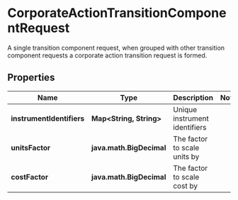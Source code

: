

# CorporateActionTransitionComponentRequest

A single transition component request, when grouped with other transition component requests a corporate action  transition request is formed.

## Properties

Name | Type | Description | Notes
------------ | ------------- | ------------- | -------------
**instrumentIdentifiers** | **Map&lt;String, String&gt;** | Unique instrument identifiers | 
**unitsFactor** | **java.math.BigDecimal** | The factor to scale units by | 
**costFactor** | **java.math.BigDecimal** | The factor to scale cost by | 



